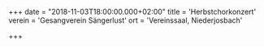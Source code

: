 +++
date = "2018-11-03T18:00:00.000+02:00"
title = 'Herbstchorkonzert'
verein = 'Gesangverein Sängerlust'
ort = 'Vereinssaal, Niederjosbach'

+++

      